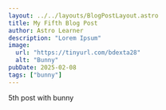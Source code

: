 ```yaml
---
layout: ../../layouts/BlogPostLayout.astro
title: My Fifth Blog Post
author: Astro Learner
description: "Lorem Ipsum"
image:
  url: "https://tinyurl.com/bdexta28"
  alt: "Bunny"
pubDate: 2025-02-08
tags: ["bunny"]
---
```


5th post with bunny
